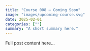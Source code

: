 ```yaml
---
title: "Course 008 — Coming Soon"
image: "images/upcoming-course.svg"
date: 2025-02-01
categories: [""]
summary: "A short summary here."
---
```


Full post content here...
